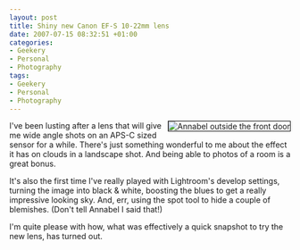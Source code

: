```yaml
---
layout: post
title: Shiny new Canon EF-S 10-22mm lens
date: 2007-07-15 08:32:51 +01:00
categories:
- Geekery
- Personal
- Photography
tags:
- Geekery
- Personal
- Photography
---
```

<p><a href="http://www.flickr.com/photos/mathie/809557741/" title="Annabel outside the front door"><img src="http://farm2.static.flickr.com/1412/809557741_9586f8e0ac_m.jpg" alt="Annabel outside the front door" class="alignright" style="border: solid 1px #000000; float: right;" /></a>I've been lusting after a lens that will give me wide angle shots on an APS-C sized sensor for a while.  There's just something wonderful to me about the effect it has on clouds in a landscape shot.  And being able to photos of a room is a great bonus.</p>

It's also the first time I've really played with Lightroom's develop settings, turning the image into black & white, boosting the blues to get a really impressive looking sky.  And, err, using the spot tool to hide a couple of blemishes. (Don't tell Annabel I said that!)

I'm quite please with how, what was effectively a quick snapshot to try the new lens, has turned out.
